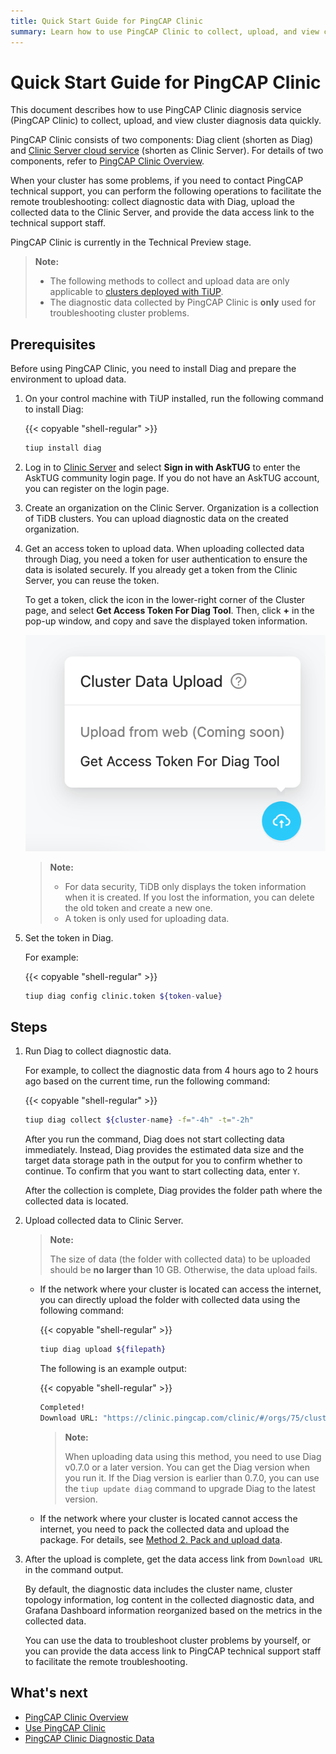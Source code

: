 ```yaml
---
title: Quick Start Guide for PingCAP Clinic
summary: Learn how to use PingCAP Clinic to collect, upload, and view cluster diagnosis data quickly.
---
```


# Quick Start Guide for PingCAP Clinic

This document describes how to use PingCAP Clinic diagnosis service (PingCAP Clinic) to collect, upload, and view cluster diagnosis data quickly.

PingCAP Clinic consists of two components: Diag client (shorten as Diag) and [Clinic Server cloud service](https://clinic.pingcap.com.cn) (shorten as Clinic Server). For details of two components, refer to [PingCAP Clinic Overview](/clinic/clinic-introduction.md).

When your cluster has some problems, if you need to contact PingCAP technical support, you can perform the following operations to facilitate the remote troubleshooting: collect diagnostic data with Diag, upload the collected data to the Clinic Server, and provide the data access link to the technical support staff.

PingCAP Clinic is currently in the Technical Preview stage.

> **Note:**
>
> - The following methods to collect and upload data are only applicable to [clusters deployed with TiUP](/production-deployment-using-tiup.md).
> - The diagnostic data collected by PingCAP Clinic is **only** used for troubleshooting cluster problems.

## Prerequisites

Before using PingCAP Clinic, you need to install Diag and prepare the environment to upload data.

1. On your control machine with TiUP installed, run the following command to install Diag:

    {{< copyable "shell-regular" >}}

    ```bash
    tiup install diag
    ```

2. Log in to [Clinic Server](https://clinic.pingcap.com.cn) and select **Sign in with AskTUG** to enter the AskTUG community login page. If you do not have an AskTUG account, you can register on the login page.

3. Create an organization on the Clinic Server. Organization is a collection of TiDB clusters. You can upload diagnostic data on the created organization.

4. Get an access token to upload data. When uploading collected data through Diag, you need a token for user authentication to ensure the data is isolated securely. If you already get a token from the Clinic Server, you can reuse the token.

    To get a token, click the icon in the lower-right corner of the Cluster page, and select **Get Access Token For Diag Tool**. Then, click **+** in the pop-up window, and copy and save the displayed token information.

    ![An example of a token](/media/clinic-get-token.png)

    > **Note:**
    >
    > - For data security, TiDB only displays the token information when it is created. If you lost the information, you can delete the old token and create a new one.
    > - A token is only used for uploading data.

5. Set the token in Diag.

    For example:

    {{< copyable "shell-regular" >}}

    ```bash
    tiup diag config clinic.token ${token-value}
    ```

## Steps

1. Run Diag to collect diagnostic data.

    For example, to collect the diagnostic data from 4 hours ago to 2 hours ago based on the current time, run the following command:

    {{< copyable "shell-regular" >}}

    ```bash
    tiup diag collect ${cluster-name} -f="-4h" -t="-2h"
    ```

    After you run the command, Diag does not start collecting data immediately. Instead, Diag provides the estimated data size and the target data storage path in the output for you to confirm whether to continue. To confirm that you want to start collecting data, enter `Y`.

    After the collection is complete, Diag provides the folder path where the collected data is located.

2. Upload collected data to Clinic Server.

    > **Note:**
    >
    > The size of data (the folder with collected data) to be uploaded should be **no larger than** 10 GB. Otherwise, the data upload fails.

    - If the network where your cluster is located can access the internet, you can directly upload the folder with collected data using the following command:

        {{< copyable "shell-regular" >}}

        ```bash
        tiup diag upload ${filepath}
        ```

        The following is an example output:

        {{< copyable "shell-regular" >}}

        ```bash
        Completed!
        Download URL: "https://clinic.pingcap.com/clinic/#/orgs/75/clusters/7055188676317281573 "
        ```

        > **Note:**
        >
        > When uploading data using this method, you need to use Diag v0.7.0 or a later version. You can get the Diag version when you run it. If the Diag version is earlier than 0.7.0, you can use the `tiup update diag` command to upgrade Diag to the latest version.

    - If the network where your cluster is located cannot access the internet, you need to pack the collected data and upload the package. For details, see [Method 2. Pack and upload data](/clinic/clinic-user-guide-for-tiup.md#method-2-pack-and-upload-data).

3. After the upload is complete, get the data access link from `Download URL` in the command output.

    By default, the diagnostic data includes the cluster name, cluster topology information, log content in the collected diagnostic data, and Grafana Dashboard information reorganized based on the metrics in the collected data.

    You can use the data to troubleshoot cluster problems by yourself, or you can provide the data access link to PingCAP technical support staff to facilitate the remote troubleshooting.

## What's next

- [PingCAP Clinic Overview](/clinic/clinic-introduction.md)
- [Use PingCAP Clinic](/clinic/clinic-user-guide-for-tiup.md)
- [PingCAP Clinic Diagnostic Data](/clinic/clinic-data-instruction-for-tiup.md)